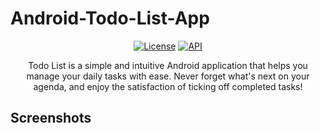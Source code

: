 <h1 align "center"> Android-Todo-List-App </h1>

<p align="center">
  <a href="https://opensource.org/licenses/Apache-2.0"><img alt="License" src="https://img.shields.io/badge/License-Apache%202.0-blue.svg"/></a>
   <a href="https://android-arsenal.com/api?level=21"><img alt="API" src="https://img.shields.io/badge/API-21%2B-brightgreen.svg?style=flat"/></a>
</p>

<p align="center">
Todo List is a simple and intuitive Android application that helps you manage your daily tasks with ease. Never forget what's next on your agenda, and enjoy the satisfaction of ticking off completed tasks!
</p>

<h2 align = "left"> Screenshots </h2>


